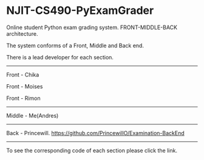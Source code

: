 # NJIT-CS490-PyExamGrader
Online student Python exam grading system. FRONT-MIDDLE-BACK architecture.

The system conforms of a Front, Middle and Back end.

There is a lead developer for each section. 

--------------------------------

Front - Chika

Front - Moises

Front - Rimon

--------------------------------

Middle - Me(Andres)

--------------------------------

Back - Princewill. https://github.com/PrincewillO/Examination-BackEnd

--------------------------------

To see the corresponding code of each section please click the link.
